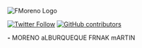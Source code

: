 ![FMoreno Logo](https://frankmorenoalburqueque.com/images/logo.png)

[![Twitter Follow](https://img.shields.io/twitter/follow/sendgrid.svg?style=social&label=Follow)](https://twitter.com/FrankMartinMor1)
[![GitHub contributors](https://img.shields.io/github/contributors/sendgrid/sendgrid-php.svg)](https://frankmorenoalburqueque.com)

**-**
MORENO aLBURQUEQUE FRNAK mARTIN

